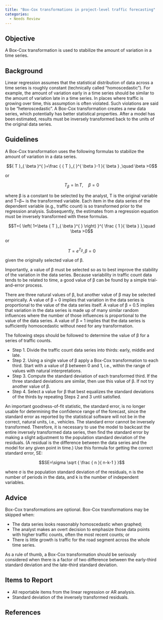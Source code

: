 ```yaml
---
title: "Box-Cox transformations in project-level traffic forecasting"
categories:
  - Needs Review
---
```


Objective
---------

A Box-Cox transformation is used to stabilize the amount of variation in a time series.

Background
----------

Linear regression assumes that the statistical distribution of data across a time series is roughly constant (technically called “homoscedastic”). For example, the amount of variation early in a time series should be similar to the amount of variation late in a time series. In places where traffic is growing over time, this assumption is often violated. Such violations are said to be “heteroscedastic”. A Box-Cox transformation creates a new data series, which potentially has better statistical properties. After a model has been estimated, results must be inversely transformed back to the units of the original data series.

Guidelines
----------

A Box-Cox transformation uses the following formulas to stabilize the amount of variation in a data series.

$${ T }_{ \beta }^{ }=\frac { { T }_{ }^{ \beta }-1 }{ \beta } ,\quad \beta >0$$

or

$${ T }_{ \beta }^{ }=\ln { T } ,\quad \beta =0$$

where β is a constant to be selected by the analyst, T is the original variable and T~β~ is the transformed variable. Each item in the data series of the dependent variable (e.g., traffic count) is so transformed prior to the regression analysis. Subsequently, the estimates from a regression equation must be inversely transformed with these formulas.

$$T={ \left( 1+\beta { T }_{ \beta }^{ } \right) }^{ \frac { 1 }{ \beta } },\quad \beta >0$$

or

$$T={ e }^{ { T }_{ \beta }^{ } },\beta =0$$

given the originally selected value of β.

Importantly, a value of β must be selected so as to best improve the stability of the variation in the data series. Because variability in traffic count data tends to be related to time, a good value of β can be found by a simple trial-and-error process.

There are three natural values of β, but another value of β may be selected empirically. A value of β = 0 implies that variation in the data series is proportional to the value of the data series itself. A value of β = 0.5 implies that variation in the data series is made up of many similar random influences where the number of those influences is proportional to the value of the data series. A value of β = 1 implies that the data series is sufficiently homoscedastic without need for any transformation.

The following steps should be followed to determine the value of β for a series of traffic counts.

-   Step 1. Divide the traffic count data series into thirds: early, middle and late.
-   Step 2. Using a single value of β apply a Box-Cox transformation to each third. Start with a value of β between 0 and 1, i.e., within the range of values with natural interpretations.
-   Step 3. Compute the standard deviation of each transformed third. If the three standard deviations are similar, then use this value of β. If not try another value of β.
-   Step 4. Select a value for β that best equalizes the standard deviations of the thirds by repeating Steps 2 and 3 until satisfied.

An important goodness-of-fit statistic, the standard error, is no longer usable for determining the confidence range of the forecast, since the standard error as reported by the statistical software will not be in the correct, natural units, i.e., vehicles. The standard error cannot be inversely transformed. Therefore, it is necessary to use the model to backcast the entire inversely transformed data series, then find the standard error by making a slight adjustment to the population standard deviation of the residuals. (A residual is the difference between the data series and the model for any given point in time.) Use this formula for getting the correct standard error, SE:

$$SE=\sigma \sqrt { \frac { n }{ n-k-1 } }$$

where σ is the population standard deviation of the residuals, n is the number of periods in the data, and k is the number of independent variables.

Advice
------

Box-Cox transformations are optional. Box-Cox transformations may be skipped when:

-   The data series looks reasonably homoscedastic when graphed;
-   The analyst makes an overt decision to emphasize those data points with higher traffic counts, often the most recent counts; or
-   There is little growth is traffic for the road segment across the whole time series.

As a rule of thumb, a Box-Cox transformation should be seriously considered when there is a factor of two difference between the early-third standard deviation and the late-third standard deviation.

Items to Report
---------------

-   All reportable items from the linear regression or AR analysis.
-   Standard deviation of the inversely transformed residuals.

References
----------


